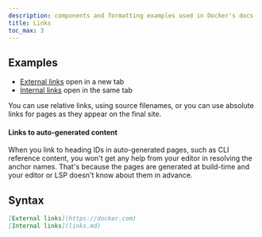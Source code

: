 ```yaml
---
description: components and formatting examples used in Docker's docs
title: Links
toc_max: 3
---
```


## Examples

- [External links](https://docker.com) open in a new tab
- [Internal links](links.md) open in the same tab

You can use relative links, using source filenames,
or you can use absolute links for pages as they appear on the final site.

#### Links to auto-generated content

When you link to heading IDs in auto-generated pages, such as CLI reference content,
you won't get any help from your editor in resolving the anchor names. That's
because the pages are generated at build-time and your editor or LSP doesn't know
about them in advance.

## Syntax

```md
[External links](https://docker.com)
[Internal links](links.md)
```
